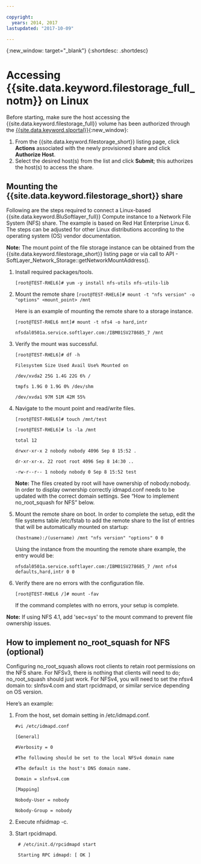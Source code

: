 ```yaml
---

copyright:
  years: 2014, 2017
lastupdated: "2017-10-09"

---
```

{:new_window: target="_blank"}
{:shortdesc: .shortdesc}

# Accessing {{site.data.keyword.filestorage_full_notm}} on Linux

Before starting, make sure the host accessing the {{site.data.keyword.filestorage_full}} volume has been authorized through the [{{site.data.keyword.slportal}}](https://control.softlayer.com/){:new_window}:

1. From the {{site.data.keyword.filestorage_short}} listing page, click **Actions** associated with the newly provisioned share and click **Authorize Host**.
2. Select the desired host(s) from the list and click **Submit**; this authorizes the host(s) to access the share.

## Mounting the {{site.data.keyword.filestorage_short}} share

Following are the steps required to connect a Linux-based {{site.data.keyword.BluSoftlayer_full}} Compute instance to a Network File System (NFS) share. The example is based on Red Hat Enterprise Linux 6. The steps can be adjusted for other Linux distributions according to the operating system (OS) vendor documentation.

**Note:** The mount point of the file storage instance can be obtained from the {{site.data.keyword.filestorage_short}} listing page or via call to API  - SoftLayer_Network_Storage::getNetworkMountAddress().

1. Install required packages/tools.

    `[root@TEST-RHEL6]# yum -y install nfs-utils nfs-utils-lib
    `
2. Mount the remote share
    `[root@TEST-RHEL6]# mount -t "nfs version" -o "options" <mount_point> /mnt`
    
    Here is an example of mounting the remote share to a storage instance.
    
    `[root@TEST-RHEL6 mnt]# mount -t nfs4 -o hard,intr`
    
    `nfsdal0501a.service.softlayer.com:/IBM01SV278685_7 /mnt`
 
3. Verify the mount was successful.

    `[root@TEST-RHEL6]# df -h`
    
    `Filesystem Size Used Avail Use% Mounted on`
    
    `/dev/xvda2 25G 1.4G 22G 6% /`
    
    `tmpfs 1.9G 0 1.9G 0% /dev/shm`
    
    `/dev/xvda1 97M 51M 42M 55%`
    
4. Navigate to the mount point and read/write files.

    `[root@TEST-RHEL6]# touch /mnt/test`
    
    `[root@TEST-RHEL6]# ls -la /mnt`
    
    `total 12`
    
    `drwxr-xr-x 2 nobody nobody 4096 Sep 8 15:52 .`
    
    `dr-xr-xr-x. 22 root root 4096 Sep 8 14:30 ..`
    
    `-rw-r--r-- 1 nobody nobody 0 Sep 8 15:52 test`

    **Note:** The files created by root will have ownership of nobody:nobody. In order to display ownership correctly idmapd.conf needs to be updated with the correct domain settings. See “How to implement no_root_squash for NFS” below.
    
5. Mount the remote share on boot. In order to complete the setup, edit the file systems table /etc/fstab to add the remote share to the list of entries that will be automatically mounted on startup:

    `(hostname):/(username) /mnt "nfs version" "options" 0 0`
    
    Using the instance from the mounting the remote share example, the entry would be:
    
    `nfsdal0501a.service.softlayer.com:/IBM01SV278685_7 /mnt nfs4 defaults,hard,intr 0 0`
    
6.  Verify there are no errors with the configuration file.

    `[root@TEST-RHEL6 /]# mount -fav`
    
    If the command completes with no errors, your setup is complete.

**Note:** If using NFS 4.1, add 'sec=sys' to the mount command to prevent file ownership issues.

 
## How to implement no_root_squash for NFS (optional)

Configuring no_root_squash allows root clients to retain root permissions on the NFS share. For NFSv3, there is nothing that clients will need to do; no_root_squash should just work.
For NFSv4, you will need to set the nfsv4 domain to: slnfsv4.com and start rpcidmapd, or similar service depending on OS version.

Here’s an example:

1. From the host, set domain setting in /etc/idmapd.conf.

    `#vi /etc/idmapd.conf`
    
    `[General]`
    
    `#Verbosity = 0`
    
    `#The following should be set to the local NFSv4 domain name`
    
    `#The default is the host's DNS domain name.`
    
    `Domain = slnfsv4.com`
    
    `[Mapping]`
    
    `Nobody-User = nobody`
    
    `Nobody-Group = nobody`
    
2. Execute nfsidmap -c.
3. Start rpcidmapd.

   ` # /etc/init.d/rpcidmapd start`
   
   ` Starting RPC idmapd: [ OK ]`
